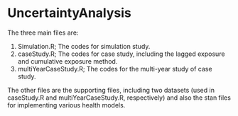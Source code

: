 # UncertaintyAnalysis

The three main files are:
1. Simulation.R; The codes for simulation study.
2. caseStudy.R; The codes for case study, including the lagged exposure and cumulative exposure method.
3. multiYearCaseStudy.R; The codes for the multi-year study of case study.

The other files are the supporting files, including two datasets (used in caseStudy.R and multiYearCaseStudy.R, respectively) and also the stan files for implementing various health models.  
